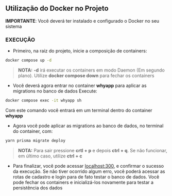 ## Utilização do Docker no Projeto

**IMPORTANTE**: Você deverá ter instalado e configurado o Docker no seu sistema

### EXECUÇÃO

- Primeiro, na raiz do projeto, inicie a composição de containers: 
```bash
docker compose up -d
```
>**NOTA:** **-d** irá executar os containers em modo Daemon (Em segundo plano). Utilize **docker compose down** para fechar os containers

- Você deverá agora entrar no container **whyapp** para aplicar as migrations no banco de dados
Execute:
```bash
docker compose exec -it whyapp sh
```
Com este comando você entrará em um terminal dentro do container **whyapp**

- Agora você pode aplicar as migrations ao banco de dados, no terminal do container, com:
```bash
yarn prisma migrate deploy
```
>**NOTA:** Para sair pressione **crtl + p** e depois **ctrl + q**. Se não funcionar, em último caso, utilize **ctrl + c**

- Para finalizar, você pode acessar [localhost:300](http://localhost:300), e confirmar o sucesso da execução. Se não tiver ocorrido algum erro, você poderá acessar as rotas de cadastro e login para de fato testar o banco de dados. Você pode fechar os containers e inicializá-los novamente para testar a persistência dos dados